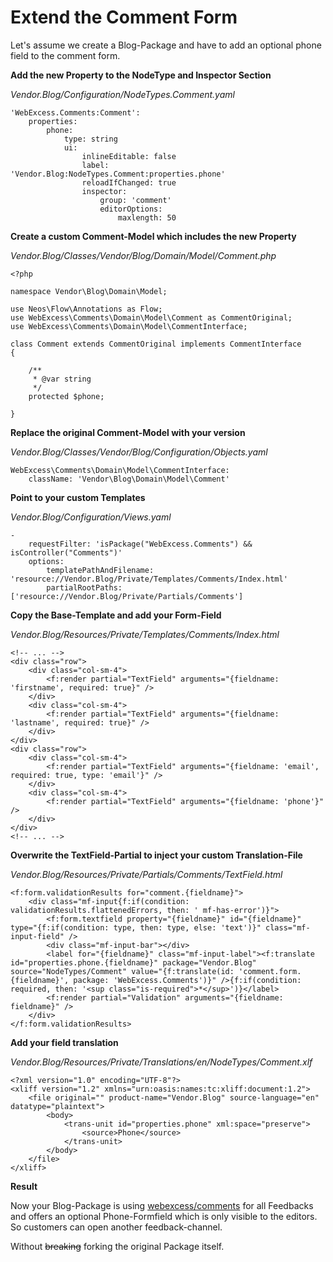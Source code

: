 # Extend the Comment Form

Let's assume we create a Blog-Package and have to add an optional phone field to the comment form.

**Add the new Property to the NodeType and Inspector Section<a name="add-property"></a>**

_Vendor.Blog/Configuration/NodeTypes.Comment.yaml_

	'WebExcess.Comments:Comment':
		properties:
			phone:
				type: string
				ui:
					inlineEditable: false
					label: 'Vendor.Blog:NodeTypes.Comment:properties.phone'
					reloadIfChanged: true
					inspector:
						group: 'comment'
						editorOptions:
							maxlength: 50

**Create a custom Comment-Model which includes the new Property**

_Vendor.Blog/Classes/Vendor/Blog/Domain/Model/Comment.php_

	<?php
	
	namespace Vendor\Blog\Domain\Model;
	
	use Neos\Flow\Annotations as Flow;
	use WebExcess\Comments\Domain\Model\Comment as CommentOriginal;
	use WebExcess\Comments\Domain\Model\CommentInterface;
	
	class Comment extends CommentOriginal implements CommentInterface
	{
	
		/**
		 * @var string
		 */
		protected $phone;
	
	}

**Replace the original Comment-Model with your version**

_Vendor.Blog/Classes/Vendor/Blog/Configuration/Objects.yaml_

	WebExcess\Comments\Domain\Model\CommentInterface:
		className: 'Vendor\Blog\Domain\Model\Comment'

**Point to your custom Templates<a name="change-form-template"></a>**

_Vendor.Blog/Configuration/Views.yaml_

	-
		requestFilter: 'isPackage("WebExcess.Comments") && isController("Comments")'
		options:
			templatePathAndFilename: 'resource://Vendor.Blog/Private/Templates/Comments/Index.html'
			partialRootPaths: ['resource://Vendor.Blog/Private/Partials/Comments']

**Copy the Base-Template and add your Form-Field**

_Vendor.Blog/Resources/Private/Templates/Comments/Index.html_

	<!-- ... -->
	<div class="row">
		<div class="col-sm-4">
			<f:render partial="TextField" arguments="{fieldname: 'firstname', required: true}" />
		</div>
		<div class="col-sm-4">
			<f:render partial="TextField" arguments="{fieldname: 'lastname', required: true}" />
		</div>
	</div>
	<div class="row">
		<div class="col-sm-4">
			<f:render partial="TextField" arguments="{fieldname: 'email', required: true, type: 'email'}" />
		</div>
		<div class="col-sm-4">
			<f:render partial="TextField" arguments="{fieldname: 'phone'}" />
		</div>
	</div>
	<!-- ... -->

**Overwrite the TextField-Partial to inject your custom Translation-File**

_Vendor.Blog/Resources/Private/Partials/Comments/TextField.html_

	<f:form.validationResults for="comment.{fieldname}">
		<div class="mf-input{f:if(condition: validationResults.flattenedErrors, then: ' mf-has-error')}">
			<f:form.textfield property="{fieldname}" id="{fieldname}" type="{f:if(condition: type, then: type, else: 'text')}" class="mf-input-field" />
			<div class="mf-input-bar"></div>
			<label for="{fieldname}" class="mf-input-label"><f:translate id="properties.phone.{fieldname}" package="Vendor.Blog" source="NodeTypes/Comment" value="{f:translate(id: 'comment.form.{fieldname}', package: 'WebExcess.Comments')}" />{f:if(condition: required, then: '<sup class="is-required">*</sup>')}</label>
			<f:render partial="Validation" arguments="{fieldname: fieldname}" />
		</div>
	</f:form.validationResults>

**Add your field translation**

_Vendor.Blog/Resources/Private/Translations/en/NodeTypes/Comment.xlf_

	<?xml version="1.0" encoding="UTF-8"?>
	<xliff version="1.2" xmlns="urn:oasis:names:tc:xliff:document:1.2">
		<file original="" product-name="Vendor.Blog" source-language="en" datatype="plaintext">
			<body>
				<trans-unit id="properties.phone" xml:space="preserve">
					<source>Phone</source>
				</trans-unit>
			</body>
		</file>
	</xliff>

**Result**

Now your Blog-Package is using [webexcess/comments](https://github.com/webexcess/WebExcess.Comments) for all Feedbacks and offers an optional Phone-Formfield which is only visible to the editors.
So customers can open another feedback-channel.

Without ~~breaking~~ forking the original Package itself.

